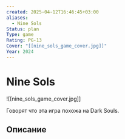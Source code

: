 ```yaml
---
created: 2025-04-12T16:46:45+03:00
aliases:
  - Nine Sols
Status: plan
Type: game
Rating: PG-13
Cover: "[[nine_sols_game_cover.jpg]]"
Year: 2024
---
```


# Nine Sols


![[nine_sols_game_cover.jpg]]

Говорят что эта игра похожа на Dark Souls.

## Описание


